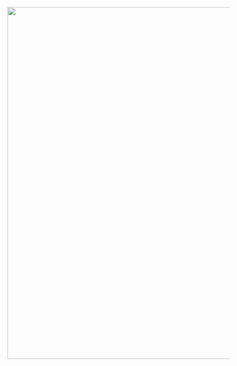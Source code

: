 <a href="https://raw.githubusercontent.com/AlmeidaAlin3/MachineLearning/master/ProblemSet3/Exercise4/img/4c.png"><img src="https://raw.githubusercontent.com/AlmeidaAlin3/MachineLearning/master/ProblemSet3/Exercise4/img/4c.png" title="" alt="" width="800"></a>


